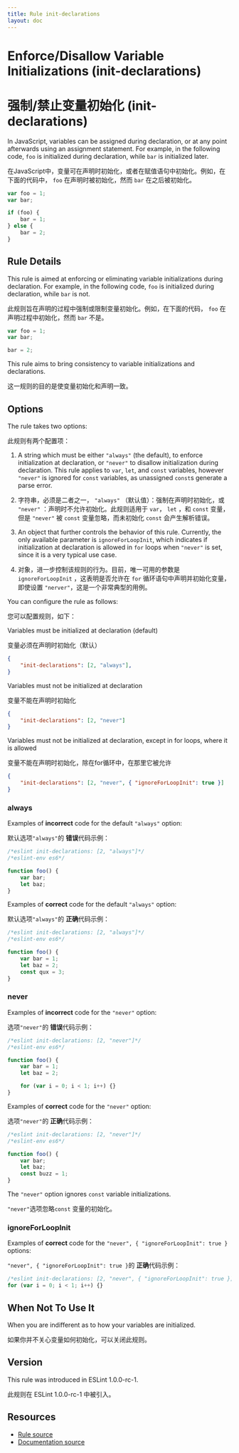 ```yaml
---
title: Rule init-declarations
layout: doc
---
```

<!-- Note: No pull requests accepted for this file. See README.md in the root directory for details. -->

# Enforce/Disallow Variable Initializations (init-declarations)

# 强制/禁止变量初始化 (init-declarations)

In JavaScript, variables can be assigned during declaration, or at any point afterwards using an assignment statement. For example, in the following code, `foo` is initialized during declaration, while `bar` is initialized later.

在JavaScript中，变量可在声明时初始化，或者在赋值语句中初始化。例如，在下面的代码中， `foo` 在声明时被初始化，然而 `bar` 在之后被初始化。

```js
var foo = 1;
var bar;

if (foo) {
    bar = 1;
} else {
    bar = 2;
}
```

## Rule Details

This rule is aimed at enforcing or eliminating variable initializations during declaration. For example, in the following code, `foo` is initialized during declaration, while `bar` is not.

此规则旨在声明的过程中强制或限制变量初始化。例如，在下面的代码， `foo` 在声明过程中初始化，然而 `bar` 不是。

```js
var foo = 1;
var bar;

bar = 2;
```

This rule aims to bring consistency to variable initializations and declarations.

这一规则的目的是使变量初始化和声明一致。

## Options

The rule takes two options:

此规则有两个配置项：

1. A string which must be either `"always"` (the default), to enforce initialization at declaration, or `"never"` to disallow initialization during declaration. This rule applies to `var`, `let`, and `const` variables, however `"never"` is ignored for `const` variables, as unassigned `const`s generate a parse error.

1. 字符串，必须是二者之一， `"always"` （默认值）：强制在声明时初始化，或 `"never"` ：声明时不允许初始化。此规则适用于 `var`， `let` ，和 `const` 变量，但是 `"never"` 被 `const` 变量忽略，而未初始化 `const` 会产生解析错误。

2. An object that further controls the behavior of this rule. Currently, the only available parameter is `ignoreForLoopInit`, which indicates if initialization at declaration is allowed in `for` loops when `"never"` is set, since it is a very typical use case.

2. 对象，进一步控制该规则的行为。目前，唯一可用的参数是 `ignoreForLoopInit` ，这表明是否允许在 `for` 循环语句中声明并初始化变量， 即使设置 `"nerver"`，这是一个非常典型的用例。


You can configure the rule as follows:

您可以配置规则，如下：

Variables must be initialized at declaration (default)

变量必须在声明时初始化（默认）

```json
{
    "init-declarations": [2, "always"],
}
```

Variables must not be initialized at declaration

变量不能在声明时初始化

```json
{
    "init-declarations": [2, "never"]
}
```

Variables must not be initialized at declaration, except in for loops, where it is allowed

变量不能在声明时初始化，除在for循环中，在那里它被允许

```json
{
    "init-declarations": [2, "never", { "ignoreForLoopInit": true }]
}
```

### always

Examples of **incorrect** code for the default `"always"` option:

默认选项`"always"`的 **错误**代码示例：

```js
/*eslint init-declarations: [2, "always"]*/
/*eslint-env es6*/

function foo() {
    var bar;
    let baz;
}
```

Examples of **correct** code for the default `"always"` option:

默认选项`"always"`的 **正确**代码示例：

```js
/*eslint init-declarations: [2, "always"]*/
/*eslint-env es6*/

function foo() {
    var bar = 1;
    let baz = 2;
    const qux = 3;
}
```

### never

Examples of **incorrect** code for the `"never"` option:

选项`"never"`的 **错误**代码示例：

```js
/*eslint init-declarations: [2, "never"]*/
/*eslint-env es6*/

function foo() {
    var bar = 1;
    let baz = 2;

    for (var i = 0; i < 1; i++) {}
}
```

Examples of **correct** code for the `"never"` option:

选项`"never"`的 **正确**代码示例：

```js
/*eslint init-declarations: [2, "never"]*/
/*eslint-env es6*/

function foo() {
    var bar;
    let baz;
    const buzz = 1;
}
```

The `"never"` option ignores `const` variable initializations.

`"never"`选项忽略`const` 变量的初始化。

### ignoreForLoopInit

Examples of **correct** code for the `"never", { "ignoreForLoopInit": true }` options:

`"never", { "ignoreForLoopInit": true }`的 **正确**代码示例：

```js
/*eslint init-declarations: [2, "never", { "ignoreForLoopInit": true }]*/
for (var i = 0; i < 1; i++) {}
```

## When Not To Use It

When you are indifferent as to how your variables are initialized.

如果你并不关心变量如何初始化，可以关闭此规则。

## Version

This rule was introduced in ESLint 1.0.0-rc-1.

此规则在 ESLint 1.0.0-rc-1 中被引入。

## Resources

* [Rule source](https://github.com/eslint/eslint/tree/master/lib/rules/init-declarations.js)
* [Documentation source](https://github.com/eslint/eslint/tree/master/docs/rules/init-declarations.md)
